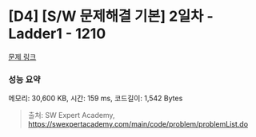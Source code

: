 # [D4] [S/W 문제해결 기본] 2일차 - Ladder1 - 1210 

[문제 링크](https://swexpertacademy.com/main/code/problem/problemDetail.do?contestProbId=AV14ABYKADACFAYh) 

### 성능 요약

메모리: 30,600 KB, 시간: 159 ms, 코드길이: 1,542 Bytes



> 출처: SW Expert Academy, https://swexpertacademy.com/main/code/problem/problemList.do